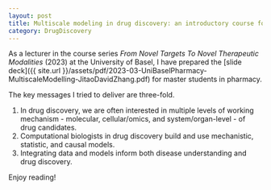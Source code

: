 ```yaml
---
layout: post
title: Multiscale modeling in drug discovery: an introductory course for pharmacists
category: DrugDiscovery
---
```


As a lecturer in the course series *From Novel Targets To Novel Therapeutic Modalities* (2023) at the University of Basel, I have prepared the [slide deck]({{ site.url }}/assets/pdf/2023-03-UniBaselPharmacy-MultiscaleModelling-JitaoDavidZhang.pdf) for master students in pharmacy.

The key messages I tried to deliver are three-fold.

1. In drug discovery, we are often interested in multiple levels of working mechanism - molecular, cellular/omics, and system/organ-level - of drug candidates.
2. Computational biologists in drug discovery build and use mechanistic, statistic, and causal models.
3. Integrating data and models inform both disease understanding and drug discovery.

Enjoy reading!
